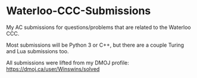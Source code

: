 # Waterloo-CCC-Submissions
My AC submissions for questions/problems that are related to the Waterloo CCC.

Most submissions will be Python 3 or C++, but there are a couple Turing and Lua submissions too.

All submissions were lifted from my DMOJ profile: https://dmoj.ca/user/Winswins/solved
